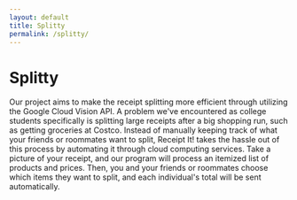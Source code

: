 ```yaml
---
layout: default
title: Splitty
permalink: /splitty/
---
```


# Splitty

Our project aims to make the receipt splitting more efficient through utilizing the Google Cloud Vision API. A problem we've encountered as college students specifically is splitting large receipts after a big shopping run, such as getting groceries at Costco. Instead of manually keeping track of what your friends or roommates want to split, Receipt It! takes the hassle out of this process by automating it through cloud computing services. Take a picture of your receipt, and our program will process an itemized list of products and prices. Then, you and your friends or roommates choose which items they want to split, and each individual's total will be sent automatically.
